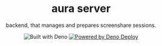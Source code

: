 <h1 align="center">aura server</h1>
<p align="center">backend, that manages and prepares screenshare sessions.</p>

<div align="center" >

![Built with Deno](https://img.shields.io/badge/Built_with-Deno-black?style=for-the-badge)
[![Powered by Deno Deploy](https://img.shields.io/badge/Powered_by-Deno_Deploy-black?style=for-the-badge)](https://deno.com/deploy)

</div>